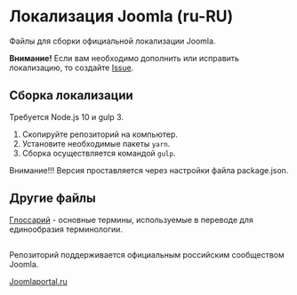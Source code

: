 # Локализация Joomla (ru-RU)

Файлы для сборки официальной локализации Joomla.

**Внимание!** Если вам необходимо дополнить или исправить локализацию, то создайте [Issue](https://github.com/JPathRu/localisation/issues/new).

## Сборка локализации
Требуется Node.js 10 и gulp 3.
1. Скопируйте репозиторий на компьютер.
1. Установите необходимые пакеты `yarn`.
1. Сборка осуществляется командой `gulp`.

Внимание!!! Версия проставляется через настройки файла package.json.

## Другие файлы
[Глоссарий](glossary) - основные термины, используемые в переводе для единообразия терминологии.

##
Репозиторий поддерживается официальным российским сообществом Joomla.

[Joomlaportal.ru](https://joomlaportal.ru) 
